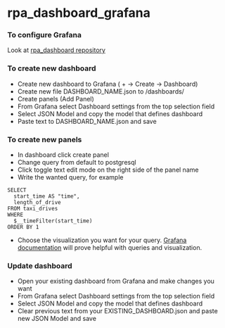# rpa_dashboard_grafana

### To configure Grafana
Look at [rpa_dashboard repository](https://github.com/Robo-Project/rpa_dashboard)


### To create new dashboard

- Create new dashboard to Grafana ( + -> Create -> Dashboard)
- Create new file DASHBOARD_NAME.json to /dashboards/
- Create panels (Add Panel)
- From Grafana select Dashboard settings from the top   selection field
- Select JSON Model and copy the model that defines dashboard
- Paste text to DASHBOARD_NAME.json and save

### To create new panels

- In dashboard click create panel
- Change query from default to postgresql
- Click toggle text edit mode on the right side of the panel name
- Write the wanted query, for example

```
SELECT
  start_time AS "time",
  length_of_drive
FROM taxi_drives
WHERE
  $__timeFilter(start_time)
ORDER BY 1
```

- Choose the visualization you want for your query. [Grafana documentation](https://grafana.com/docs/grafana/latest/) will prove helpful with queries and visualization.

### Update dashboard

- Open your existing dashboard from Grafana and make changes you want
- From Grafana select Dashboard settings from the top selection field 
- Select JSON Model and copy the model that defines dashboard
- Clear previous text from your EXISTING_DASHBOARD.json and paste new JSON Model and save